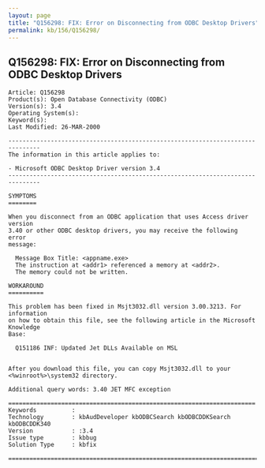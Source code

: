 ```yaml
---
layout: page
title: "Q156298: FIX: Error on Disconnecting from ODBC Desktop Drivers"
permalink: kb/156/Q156298/
---
```


## Q156298: FIX: Error on Disconnecting from ODBC Desktop Drivers

	Article: Q156298
	Product(s): Open Database Connectivity (ODBC)
	Version(s): 3.4
	Operating System(s): 
	Keyword(s): 
	Last Modified: 26-MAR-2000
	
	-------------------------------------------------------------------------------
	The information in this article applies to:
	
	- Microsoft ODBC Desktop Driver version 3.4 
	-------------------------------------------------------------------------------
	
	SYMPTOMS
	========
	
	When you disconnect from an ODBC application that uses Access driver version
	3.40 or other ODBC desktop drivers, you may receive the following error
	message:
	
	  Message Box Title: <appname.exe>
	  The instruction at <addr1> referenced a memory at <addr2>.
	  The memory could not be written.
	
	WORKAROUND
	==========
	
	This problem has been fixed in Msjt3032.dll version 3.00.3213. For information
	on how to obtain this file, see the following article in the Microsoft Knowledge
	Base:
	
	  Q151186 INF: Updated Jet DLLs Available on MSL
	
	
	After you download this file, you can copy Msjt3032.dll to your
	<%winroot%>\system32 directory.
	
	Additional query words: 3.40 JET MFC exception
	
	======================================================================
	Keywords          :  
	Technology        : kbAudDeveloper kbODBCSearch kbODBCDDKSearch kbODBCDDK340
	Version           : :3.4
	Issue type        : kbbug
	Solution Type     : kbfix
	
	=============================================================================
	

